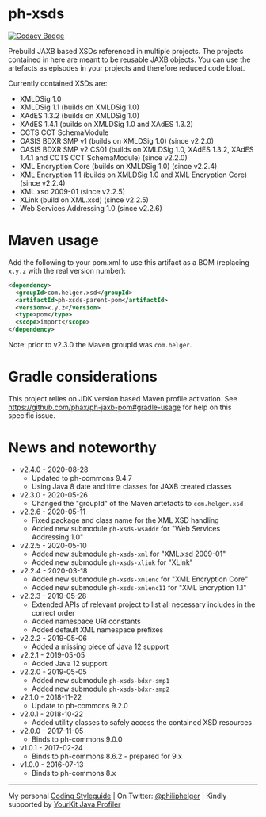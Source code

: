 # ph-xsds

[![Codacy Badge](https://api.codacy.com/project/badge/Grade/8f026db5f326450e8f1726f1160a9085)](https://www.codacy.com/app/philip/ph-xsds?utm_source=github.com&utm_medium=referral&utm_content=phax/ph-xsds&utm_campaign=badger)

Prebuild JAXB based XSDs referenced in multiple projects.
The projects contained in here are meant to be reusable JAXB objects.
You can use the artefacts as episodes in your projects and therefore reduced code bloat.

Currently contained XSDs are:
* XMLDSig 1.0
* XMLDSig 1.1 (builds on XMLDSig 1.0)
* XAdES 1.3.2 (builds on XMLDSig 1.0) 
* XAdES 1.4.1 (builds on XMLDSig 1.0 and XAdES 1.3.2)
* CCTS CCT SchemaModule
* OASIS BDXR SMP v1 (builds on XMLDSig 1.0) (since v2.2.0)
* OASIS BDXR SMP v2 CS01 (builds on XMLDSig 1.0, XAdES 1.3.2, XAdES 1.4.1 and CCTS CCT SchemaModule) (since v2.2.0)
* XML Encryption Core (builds on XMLDSig 1.0) (since v2.2.4)
* XML Encryption 1.1 (builds on XMLDSig 1.0 and XML Encryption Core) (since v2.2.4)
* XML.xsd 2009-01 (since v2.2.5)
* XLink (build on XML.xsd) (since v2.2.5)
* Web Services Addressing 1.0 (since v2.2.6)

# Maven usage

Add the following to your pom.xml to use this artifact as a BOM (replacing `x.y.z` with the real version number):

```xml
<dependency>
  <groupId>com.helger.xsd</groupId>
  <artifactId>ph-xsds-parent-pom</artifactId>
  <version>x.y.z</version>
  <type>pom</type>
  <scope>import</scope>
</dependency>
```

Note: prior to v2.3.0 the Maven groupId was `com.helger`.


# Gradle considerations

This project relies on JDK version based Maven profile activation.
See https://github.com/phax/ph-jaxb-pom#gradle-usage for help on this specific issue. 

# News and noteworthy

* v2.4.0 - 2020-08-28
    * Updated to ph-commons 9.4.7
    * Using Java 8 date and time classes for JAXB created classes
* v2.3.0 - 2020-05-26
    * Changed the "groupId" of the Maven artefacts to `com.helger.xsd`
* v2.2.6 - 2020-05-11
    * Fixed package and class name for the XML XSD handling
    * Added new submodule `ph-xsds-wsaddr` for "Web Services Addressing 1.0"
* v2.2.5 - 2020-05-10
    * Added new submodule `ph-xsds-xml` for "XML.xsd 2009-01"
    * Added new submodule `ph-xsds-xlink` for "XLink"
* v2.2.4 - 2020-03-18
    * Added new submodule `ph-xsds-xmlenc` for "XML Encryption Core"
    * Added new submodule `ph-xsds-xmlenc11` for "XML Encryption 1.1"
* v2.2.3 - 2019-05-28
    * Extended APIs of relevant project to list all necessary includes in the correct order
    * Added namespace URI constants
    * Added default XML namespace prefixes 
* v2.2.2 - 2019-05-06
    * Added a missing piece of Java 12 support
* v2.2.1 - 2019-05-05
    * Added Java 12 support
* v2.2.0 - 2019-05-05
    * Added new submodule `ph-xsds-bdxr-smp1`
    * Added new submodule `ph-xsds-bdxr-smp2`
* v2.1.0 - 2018-11-22
    * Update to ph-commons 9.2.0
* v2.0.1 - 2018-10-22
    * Added utility classes to safely access the contained XSD resources
* v2.0.0 - 2017-11-05
    * Binds to ph-commons 9.0.0
* v1.0.1 - 2017-02-24
    * Binds to ph-commons 8.6.2 - prepared for 9.x
* v1.0.0 - 2016-07-13
    * Binds to ph-commons 8.x

---

My personal [Coding Styleguide](https://github.com/phax/meta/blob/master/CodingStyleguide.md) |
On Twitter: <a href="https://twitter.com/philiphelger">@philiphelger</a> |
Kindly supported by [YourKit Java Profiler](https://www.yourkit.com)